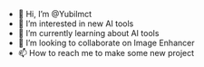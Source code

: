- 👋 Hi, I’m @Yubilmct
- 👀 I’m interested in new AI tools
- 🌱 I’m currently learning about AI tools 
- 💞️ I’m looking to collaborate on Image Enhancer
- 📫 How to reach me to make some new project

<!---
Yubilmct/Yubilmct is a ✨ special ✨ repository because its `README.md` (this file) appears on your GitHub profile.
You can click the Preview link to take a look at your changes.
--->
